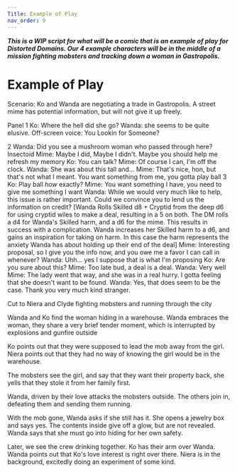 ```yaml
---
Title: Example of Play
nav_order: 9
---
```

<script>
if (window.matchMedia && window.matchMedia('(prefers-color-scheme: dark)').matches) {
    jtd.setTheme('dark')
}
</script>

***This is a WIP script for what will be a comic that is an example of play for Distorted Domains. Our 4 example characters will be in the middle of a mission fighting mobsters and tracking down a woman in Gastropolis.***

# Example of Play

Scenario: Ko and Wanda are negotiating a trade in Gastropolis. A street mime has potential information, but will not give it up freely. 

Panel 1
Ko: Where the hell did she go?
Wanda: she seems to be quite elusive.
Off-screen voice: You Lookin for Someone?

2
Wanda: Did you see a mushroom woman who passed through here?
Insectoid Mime: Maybe I did, Maybe I didn't. Maybe you should help me refresh my memory
Ko: You can talk?
Mime: Of course I can, I'm off the clock. 
Wanda: She was about this tall and...
Mime: That's nice, hon, but that's not what I meant. You want something from me, you gotta play ball
3
Ko: Play ball *how* exactly?
Mime: You want something I have, you need to give me something I want
Wanda: While we would very much like to help, this issue is rather important. Could we convince you to lend us the information on credit?
[Wanda Rolls Skilled d8 + Cryptid from the deep d6 for using cryptid wiles to make a deal, resulting in a 5 on both. The DM rolls a d4 for Wanda's Skilled harm, and a d6 for the mime. This results in success with a complication. Wanda increases her Skilled harm to a d6, and gains an inspiration for taking on harm. In this case the harm represents the anxiety Wanda has about holding up their end of the deal]
Mime: Interesting proposal, so I give you the info now, and you owe me a favor I can call in whenever?
Wanda: Uhh... yes I suppose that is what I'm proposing
Ko: Are you sure about this?
Mime: Too late bud, a deal is a deal.
Wanda: Very well
Mime: The lady went that way, and she was in a real hurry. I gotta feeling that she doesn't want to be found.
Wanda: Yes, that does seem to be the case. Thank you very much kind stranger.

Cut to Niera and Clyde fighting mobsters and running through the city

Wanda and Ko find the woman hiding in a warehouse. Wanda embraces the woman, they share a very brief tender moment, which is interrupted by explosions and gunfire outside

Ko points out that they were supposed to lead the mob away from the girl. Niera points out that they had no way of knowing the girl would be in the warehouse.

The mobsters see the girl, and say that they want their property back, she yells that they stole it from her family first.

Wanda, driven by their love attacks the mobsters outside. The others join in, defeating them and sending them running.

With the mob gone, Wanda asks if she still has it. She opens a jewelry box and says yes. The contents inside give off a glow, but are not revealed. Wanda says that she must go into hiding for her own safety.

Later, we see the crew drinking together. Ko has their arm over Wanda. Wanda points out that Ko's love interest is right over there. Niera is in the background, excitedly doing an experiment of some kind.